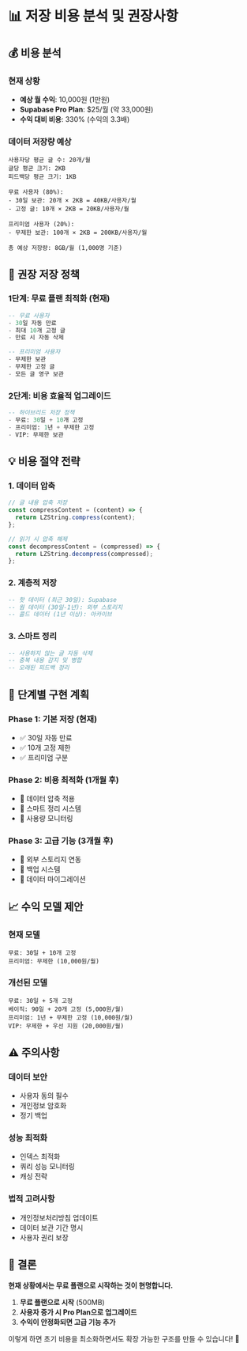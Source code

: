 # 📊 저장 비용 분석 및 권장사항

## 💰 **비용 분석**

### **현재 상황**
- **예상 월 수익**: 10,000원 (1만원)
- **Supabase Pro Plan**: $25/월 (약 33,000원)
- **수익 대비 비용**: 330% (수익의 3.3배)

### **데이터 저장량 예상**
```
사용자당 평균 글 수: 20개/월
글당 평균 크기: 2KB
피드백당 평균 크기: 1KB

무료 사용자 (80%):
- 30일 보관: 20개 × 2KB = 40KB/사용자/월
- 고정 글: 10개 × 2KB = 20KB/사용자/월

프리미엄 사용자 (20%):
- 무제한 보관: 100개 × 2KB = 200KB/사용자/월

총 예상 저장량: 8GB/월 (1,000명 기준)
```

## 🎯 **권장 저장 정책**

### **1단계: 무료 플랜 최적화 (현재)**
```sql
-- 무료 사용자
- 30일 자동 만료
- 최대 10개 고정 글
- 만료 시 자동 삭제

-- 프리미엄 사용자  
- 무제한 보관
- 무제한 고정 글
- 모든 글 영구 보관
```

### **2단계: 비용 효율적 업그레이드**
```sql
-- 하이브리드 저장 정책
- 무료: 30일 + 10개 고정
- 프리미엄: 1년 + 무제한 고정
- VIP: 무제한 보관
```

## 💡 **비용 절약 전략**

### **1. 데이터 압축**
```javascript
// 글 내용 압축 저장
const compressContent = (content) => {
  return LZString.compress(content);
};

// 읽기 시 압축 해제
const decompressContent = (compressed) => {
  return LZString.decompress(compressed);
};
```

### **2. 계층적 저장**
```sql
-- 핫 데이터 (최근 30일): Supabase
-- 웜 데이터 (30일-1년): 외부 스토리지
-- 콜드 데이터 (1년 이상): 아카이브
```

### **3. 스마트 정리**
```sql
-- 사용하지 않는 글 자동 삭제
-- 중복 내용 감지 및 병합
-- 오래된 피드백 정리
```

## 🚀 **단계별 구현 계획**

### **Phase 1: 기본 저장 (현재)**
- ✅ 30일 자동 만료
- ✅ 10개 고정 제한
- ✅ 프리미엄 구분

### **Phase 2: 비용 최적화 (1개월 후)**
- 🔄 데이터 압축 적용
- 🔄 스마트 정리 시스템
- 🔄 사용량 모니터링

### **Phase 3: 고급 기능 (3개월 후)**
- 🔄 외부 스토리지 연동
- 🔄 백업 시스템
- 🔄 데이터 마이그레이션

## 📈 **수익 모델 제안**

### **현재 모델**
```
무료: 30일 + 10개 고정
프리미엄: 무제한 (10,000원/월)
```

### **개선된 모델**
```
무료: 30일 + 5개 고정
베이직: 90일 + 20개 고정 (5,000원/월)
프리미엄: 1년 + 무제한 고정 (10,000원/월)
VIP: 무제한 + 우선 지원 (20,000원/월)
```

## ⚠️ **주의사항**

### **데이터 보안**
- 사용자 동의 필수
- 개인정보 암호화
- 정기 백업

### **성능 최적화**
- 인덱스 최적화
- 쿼리 성능 모니터링
- 캐싱 전략

### **법적 고려사항**
- 개인정보처리방침 업데이트
- 데이터 보관 기간 명시
- 사용자 권리 보장

## 🎯 **결론**

**현재 상황에서는 무료 플랜으로 시작하는 것이 현명합니다.**

1. **무료 플랜으로 시작** (500MB)
2. **사용자 증가 시 Pro Plan으로 업그레이드**
3. **수익이 안정화되면 고급 기능 추가**

이렇게 하면 초기 비용을 최소화하면서도 확장 가능한 구조를 만들 수 있습니다! 🚀 